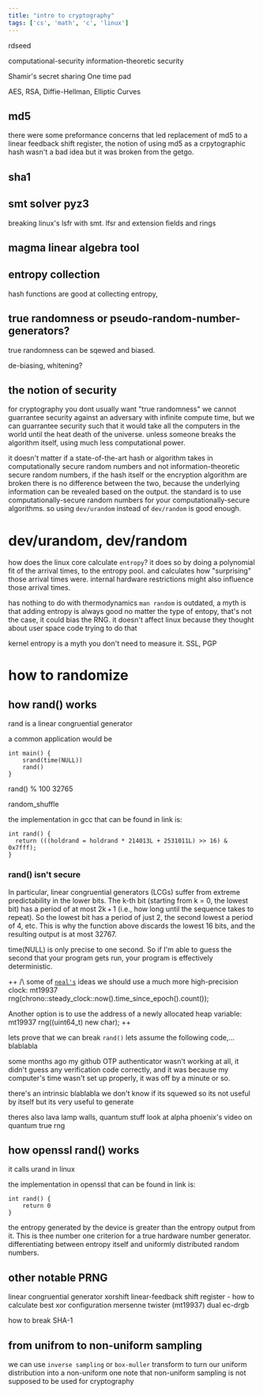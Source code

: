 ```yaml
---
title: "intro to cryptography"
tags: ['cs', 'math', 'c', 'linux']
---
```


[](https://www.2uo.de/myths-about-urandom/#the-csprngs-are-alright)

rdseed

computational-security
information-theoretic security

Shamir's secret sharing 
One time pad

AES, RSA, Diffie-Hellman, Elliptic Curves

## md5
there were some preformance concerns that led replacement of md5 to a linear feedback shift register,
the notion of using md5 as a crpytographic hash wasn't a bad idea but it was broken from the getgo.

## sha1

## smt solver pyz3
breaking linux's lsfr with smt.
lfsr and extension fields and rings

## magma linear algebra tool

## entropy collection
hash functions are good at collecting entropy,


## true randomness or pseudo-random-number-generators?

true randomness can be sqewed and biased.

de-biasing, whitening?

## the notion of security

for cryptography you dont usually want "true randomness"
we cannot guarrantee security against an adversary with infinite compute time, but we can guarrantee security such that it would take all the computers in the world until the heat death of the universe.
unless someone breaks the algorithm itself, using much less computational power.

it doesn't matter if a state-of-the-art hash or algorithm takes in computationally secure random numbers and not information-theoretic secure random numbers, if the hash itself or the encryption algorithm are broken
there is no difference between the two, because the underlying information can be revealed based on the output.
the standard is to use computationally-secure random numbers for your computationally-secure algorithms.
so using `dev/urandom` instead of `dev/random` is good enough.

# dev/urandom, dev/random

how does the linux core calculate `entropy`? it does so by doing a polynomial fit of the arrival times, to the entropy pool. and calculates how "surprising" those arrival times were.
internal hardware restrictions might also influence those arrival times.

has nothing to do with thermodynamics
`man random` is outdated, a myth is that adding entropy is always good no matter the type of entopy, that's not the case, it could bias the RNG. it doesn't affect linux because they thought about user space code trying to do that 

kernel entropy is a myth you don't need to measure it.
 SSL, PGP

# how to randomize 

## how rand() works

rand is a linear congruential generator

a common application would be
```
int main() {
    srand(time(NULL))
    rand()
}
```

rand() % 100
32765

random_shuffle

the implementation in gcc that can be found in link is:

```
int rand() {
  return (((holdrand = holdrand * 214013L + 2531011L) >> 16) & 0x7fff);
}
```

### rand() isn't secure

In particular, linear congruential generators (LCGs) suffer from extreme predictability in the lower bits. The k-th bit (starting from k = 0, the lowest bit) has a period of at most 2k + 1 (i.e., how long until the sequence takes to repeat). So the lowest bit has a period of just 2, the second lowest a period of 4, etc. This is why the function above discards the lowest 16 bits, and the resulting output is at most 32767.

time(NULL) is only precise to one second. So if I'm able to guess the second that your program gets run, your program is effectively deterministic.

++
/\ some of [`neal's`](https://codeforces.com/blog/entry/61675) ideas
we should use a much more high-precision clock:
mt19937 rng(chrono::steady_clock::now().time_since_epoch().count());

Another option is to use the address of a newly allocated heap variable:
mt19937 rng((uint64_t) new char);
++

lets prove that we can break `rand()` lets assume the following code,... blablabla


some months ago my github OTP authenticator wasn't working at all, it didn't guess any verification code correctly, and it was because my computer's time wasn't set up properly, it was off by a minute or so.


there's an intrinsic blablabla
we don't know if its squewed so its not useful by itself
but its very useful to generate 

theres also lava lamp walls, quantum stuff look at alpha phoenix's video on quantum true rng

## how openssl rand() works 
it calls urand in linux

the implementation in openssl that can be found in link is:

```
int rand() {
    return 0
}
```

the entropy generated by the device is greater than the entropy output from it.  This is thee number one criterion for a true hardware number generator. 
differentiating between entropy itself and uniformly distributed random numbers.

## other notable PRNG

linear congruential generator
xorshift
linear-feedback shift register - how to calculate best xor configuration
mersenne twister (mt19937)
dual ec-drgb

how to break SHA-1

## from unifrom to non-uniform sampling

we can use `inverse sampling` or `box-muller` transform to turn our uniform distribution into a non-uniform one
note that non-uniform sampling is not supposed to be used for cryptography

[](https://web.archive.org/web/20230530100652/https://pthree.org/2014/07/21/the-linux-random-number-generator/)
[](https://www.2uo.de/myths-about-urandom/#the-csprngs-are-alright)
[](https://learn.microsoft.com/en-us/shows/goingnative-2013/rand-considered-harmful)
[](https://codeforces.com/blog/entry/61587)
[](https://codeforces.com/blog/entry/61675)
[](https://www.youtube.com/watch?v=Ks1pw1X22y4)